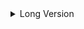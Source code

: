 <details>
  <summary>Long Version</summary>
  <p>
    To globally control auto-closing, you can use the API call
  </p>
  <details>
    <summary> 
	    # Hype-SimpleDetails-Extension-Plugin--API
A Tumult Hype Extenion Project


---

# Hype SimpleDetails Extension Plugin  API Documentation

## Introduction

This documentation explains the usage and functionality of **Hype SimpleDetails** Extension plugin API.

The Extension allows you to easily create HTML detail/summary elements in a Tumult Hype projects just using  text boxes in scenes, either inside a symbol or not. This plugin enables users to interactively display additional information  on their pages.

### Installation

To use this script, follow these steps:

1. Open your Tumult Hype project.
2. Go to the "Head HTML" section of your project.
3. Paste the provided script into the "Head HTML" section.

## Setting up Your Elements for Usage on a scene.

We use text boxes as the element for the HTML details/summary. To set up your elements:

1. Place text boxes (as many as you need) in your scenes where you want to add detail/summary elements.
2. Add the attribute `data-disclosure` to each text box. This designates it as a details element for the API.
3. Add a second attribute `data-id` to each text box. This attribute will be used as an individual ID for each text box.

Example Data-Id Key and Values

To clarify, here are some examples of data-id keys and values:

**Text box1 has**:

`data-disclosure` Additionl HTML attribute and no value
It also has the

``data-id`   Additionl HTML attribute with the value  of `foo1`  This unique data-id value identifies a text box

**Text box1 has:**

`data-disclosure` Additionl HTML attribute and no value
It also has the

``data-id`   with the value  of  `foo2`  This unique data-id value identifies another text box with the ID "foo2" 

## 



### **Symbol Instances**

Using  Detail/Summary Text box Elements Inside Symbol Instances.

You may want to use a text box inside a symbol and use multiple instances of the symbol within your project. Each with its own setup. 

 However, in this scenario, you MUST give each symbol instance the attribute `data-id` instead of giving the individual text boxes  used inside this attribute.

Note: It's essential to give each symbol instance a unique `data-id` value to distinguish it from other instances of the same symbol. This ensures that the API can identify and manipulate the text box within each instance of a symbol correctly.



To clarify, here are some examples of data-id keys and values:

One Instance of a symbol named **symbolFoo** has the 

``data-id`   Additionl HTML attribute with the value  of  `symFoo1`  This unique data-id value identifies this symbol with the ID "symFoo1" 

Because its a symbol instance with the `data-id` , the extension will look inside it for a text box with an Additionl HTML attribute  of `data-disclosure`

The text box does not need the `data-id` 

A second Instance of symbol named **symbolFoo** has the attribute:

``data-id`   with the value  of  `symFoo2`  This unique data-id value identifies this symbol with the ID "symFoo2" 

Because its a symbol instance with the `data-id` , the extension will look inside it for a text box with an Additionl HTML attribute  of `data-disclosure`

The text box does not need the `data-id` 



The two text boxes in symbol instances will be treated as individuals.  ( Even though they are techniclly the same text box since we are using a Symbol instance )

## 

## Constructing API Calls



**API Call Structure**

We can setup and call all the API calls to all the details in one  Hype function.

They are best called On Scene Load. You can either  add a On Scene Load action to run the Javascript function to each scene. Or use a Convenience HypeSceneLoad API call in the head.

i.e



```javascript
	<script>
	
//== The name of your hype function that loads the descriptions.
var My_Description_Function_Name = 'loadDisclosures'
	
/*== Convenience function to call your description loader function on all scene loads. */
function loadDesc(hypeDocument, element, event) {hypeDocument.functions()[My_Description_Function_Name](hypeDocument, element, event);return true;} if ("HYPE_eventListeners" in window === false) {window.HYPE_eventListeners = Array();}window.HYPE_eventListeners.push({ "type": "HypeSceneLoad", "callback": loadDesc });
</script>
```



Note if you have any details on scenes not yet displayed. The Browser will warn you that it cannot find said element. In most cases you should be able to ignore the warning. I have left it in just in case...



### API Call Construction 



To create detail/summary elements, construct API calls by defining the following variables:

- `targetElement`: The value  of either the containing symbol or the standalone text box's `data-id` attribute.
- `descriptionText`: The literal formatted text for the detail/summary. ( or string text if you so choose )
- `options`: Optional settings to style the resulting detail/summary.



API Options

**splitTextAtWordNumber**

This option specifies the number of leading words to display before the "Show more" button appears in the detail/summary element.
Usage Example: If you set splitTextAtWordNumber: 10, the detail/summary element will initially display the first 10 words of the text content. Users will then see the "Show more" button to reveal the remaining content.

**leadingTextColor** option

 This option allows you to set the color for the leading summary text in the detail/summary element.
Usage Example: Suppose you specify leadingTextColor: 'purple'. The text color of the initial summary will be purple. If you do not include this option, the text color will inherit from the Typography Inspector settings in Hype.

**followingTextColor** option

This option lets you set the color for the following summary text in the detail/summary element.



**Text Color Explained further**

Usage Example (With some Options Included): 

If you use 

```javascript
followingTextColor: 'blue'
```

While  omitting the **leadingTextColor**.

The color of the following summary text (after the "Show more" button) will be blue,

while the leading text  (before the "Show more" button ) color will follow the Hype Typography Inspector settings.

**fontSize** option

This option allows you to set the font size for the text within the detail/summary element.

If you set fontSize: '20px', the text within the element will have a font size of 20 pixels. 

However, please note that the font size will inherit from the Typography Inspector settings in Hype if you don't specify this option.

**Inheritance of Typography Inspector Settings**

When any of the text styling options **leadingTextColor**, **followingTextColor**, **fontSize** are  not explicitly defined in the API call, it will inherit the corresponding settings from the Typography Inspector in Hype.

For example, if you have set the text color to blue in the Typography Inspector and only include All text color for that detail/summery will inherited from Typography settings.

The use of these options allows you to customize text styling while still benefiting from the global typography settings within your Hype project by default,.



details/summaries will remain open when others are opened. You can override this behavior for individual details by setting the `acceptsAutoClose` option to `true`.



**acceptsAutoClose** option.

By default all details will open and close independently of each other. The **acceptsAutoClose** option allows for this to be overridden for each individual detail element. 



 **Scenario 1:**

- Detail A (acceptsAutoClose: true)
- Detail B (acceptsAutoClose option not included)
- Detail C (acceptsAutoClose: true)

Explanation:
When you open "Detail A" which has acceptsAutoClose set to true, it will close any other details that are also set to acceptsAutoClose:true. In this case, it will close "Detail C" because it also has acceptsAutoClose: true, but "Detail B" will remain open since it follows the default behavior of not auto closing. 

Additionally, opening or closing "Detail B" will also not affect the states of "Details A" and "C."

**Scenario 2:**

Detail A (acceptsAutoClose option not included)
Detail B (acceptsAutoClose option not included)
Detail C (acceptsAutoClose option not included)

Explanation:
In this scenario, when you open any of the details (A, B, or C), none will not affect the behavior of the others because the acceptsAutoCloseo ption is not included in any of them. Each detail operates independently, and opening one detail will not close any others. Any detail without the acceptsAutoClose option will act independently and not affect or be affected by any that do include the option.


## API construction Examples

**Example 1**

```javascript
// Define the attribute value for the target element
const targetAttributeValue_1 = "description1";

// Define the text containing the content for the detail/summary, including optional HTML formatting
var text1 = `This Detail is using the <b>acceptsAutoClose</b>  option. 
It will close when the other  acceptsAutoClose   details are clicked open.

<strong>This text is important!</strong>

<small>This is some smaller text.</small>

My favorite color is <del style='color:blue;'>blue</del> <ins style='color:orange;'>orange</ins>

This is <sup>superscripted</sup> text.

<p >This is inside a  &#60;p&#62; &#60;&#47;p&#62;  block </p>
<h1>This is H1 text</h1>

<span style='color:#FF2F92'>And will close any others that are using <b>acceptsAutoClose</b>  option when it is opened. It will not affect any that are not using the option</span>
`

// Call the setDescription function to set up a description for the target element
hypeDocument.setDescription(targetAttributeValue_1, text1, {
  splitTextAtWordNumber: 7, 
  acceptsAutoClose: true,
  leadingTextColor: 'purple',    // Set the color of the leading summary 
  followingTextColor: 'black',  // Set the color of the following summary 
  fontSize: '20px'              // Set the font size for the text
});
```

**Explanation:**

1. **Targeting the Element:** The `targetAttributeValue_1`  variable identifies the element with the attribute `data-id`  and the value  "description1"  in the HTML document. This element will be the target for adding the detail/summary to,  if it's a stand-alone text box which also has a `data-disclosure` attribute or if it's a symbol instance with the `data-id` attribute,   then the text box inside it, which should have the `data-disclosure` attribute  final will be the target.
2. **Text Content:** The `text1` variable contains the content for the detail/summary. It includes optional HTML-formatted text with various elements like headings, text formatting, and inline styles.
3. **Text Splitting**: The `splitTextAtWordNumber` option is set to 7, which means that after the 7th word in the content, a "Show more" button will appear to expand the remaing words when clicked.
4. **Setting Up the Detail/Summary:** The `hypeDocument.setDescription` function is called to set up the detail/summary for the specified target element.
5. **acceptsAutoClose** Option: The `acceptsAutoClose` option is set to `true`, indicating that this detail/summary will automatically close when other details with the same option are opened and will close others that also have this option when it is opened.
6. **Text Colors**: The `leadingTextColor` option is set to 'purple', which changes the color of the leading summary text. 
7. **Font Size**: The `fontSize` option is set to '20px', which specifies the font size for the text.

**Behavior Outcome**:

When the user interacts with the detail/summary element identified by `data-id="description1"`:
- The detail/summary text will be divided into two parts: leading and following text. The first 7 words will be displayed initially, and the rest will be hidden behind a "Show more" button. The Show More will change to Show less with a dimmed opacity.
- The summary text will appear in purple with a font size of 20px, and the following text will appear in black also with a font of 20px.
- If there are other detail elements  **with** the `acceptsAutoClose` option set to `true`, opening this detail will automatically close those other details with the same option.
- If there are details **without** the `acceptsAutoClose` option, they will not be affected by the opening or closing of this detail.

The result is an interactive detail/summary element with optional HTML formatting and specified behavior for different types of target elements.



**Example 2**

```javascript
// Define the attribute value for the target element
const targetAttributeIDValue_2 = "description2";

// Define the text containing the content for the detail/summary (plain text with new lines)
const text2 = `This Detail is not using the  acceptsAutoClose option.
It will remain open when the other details are clicked open.

It will not affect any that are  using the option`
;

 /*== Call the setDescription function to set up a description for the target element
   Specify optional customisation options */
setDescription(targetAttributeIDValue_2, text2, {
  splitTextAtWordNumber: 10,
  leadingTextColor: 'blue',     // Set the color of the leading summary
  fontSize: '16px'              // Set the font size for the text
});
```

**Expected Behavior:**

1. **Targeting the Element:** The `targetAttributeIDValue_2`  variable identifies the element with the attribute `data-id`  and the value  "description2"  in the HTML document. This element will be the target for adding the detail/summary to,  if it's a stand-alone text box which also has a `data-disclosure` attribute or if it's a symbol instance with the `data-id` attribute,   then the text box inside it, which should have the `data-disclosure` attribute  final will be the target.
2. **Content and Styling**: The content for the detail/summary is defined in the `text2` variable. It contains plain text with new lines and does not include any HTML markup or inline styling.
3. **Text Splitting**: The `splitTextAtWordNumber` option is set to 10, which means that after the 10th word in the content, a "Show more" button will appear to expand the remaing words when clicked.
4. **Text Colors**: The `leadingTextColor` option is set to 'blue', which changes the color of the leading summary text. The `followingTextColor` option is set to 'green', which changes the color of the following summary text.
6. **Font Size**: The `fontSize` option is set to '16px', which specifies the font size for the text.

**Behavior Outcome**:

- The detail/summary text will be divided into two parts: leading and following text. The first 10 words will be displayed initially, and the rest will be hidden behind a "Show more" button. The Show More will change to Show less with a dimmed opacity.

- The leading text will be in blue, while the following text will inherite  whatever text color is set in the Typoraphy Inspector settings.

- This detail/summary will not close automatically when other details are opened and will not close any others when it is opened.

  

  This example demonstrates how to set up a detail/summary for a plain text content with custom styling and behavior using the `setDescription` function.



In most cases you should use **splitTextAtWordNumber** option but it is optional so you can just have a Show More button initially.



## Global Auto Close Control

To globally control auto-closing, you can use the  the API call hypeDocument.descriptionAutoClose(true/false)  to turn it globally of or on.



Example JavaScript: where we are using a button with an id of turn off one one scene and another with a different id. They bot call this function.

```javascript
if (element.id == 'turnoff') {
  hypeDocument.descriptionAutoClose(false);
} else {
  hypeDocument.descriptionAutoClose(true);
}
```

This script allows you to toggle auto-closing behavior on or off  for any details that have been set to **acceptsAutoClose**

Turning on will not affect any details that where never set to **acceptsAutoClose**

---
  
    </summary>
   
   
  </details>
